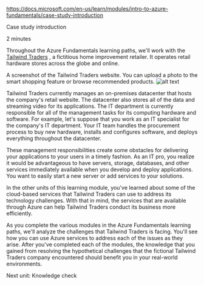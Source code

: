 https://docs.microsoft.com/en-us/learn/modules/intro-to-azure-fundamentals/case-study-introduction

Case study introduction

2 minutes

Throughout the Azure Fundamentals learning paths, we'll work with the [Tailwind Traders]( https://docs.microsoft.com/en-us/learn/modules/create-an-azure-account/ "Tailwind Traders")  , a fictitious home improvement retailer. It operates retail hardware stores across the globe and online.

A screenshot of the Tailwind Traders website. You can upload a photo to the smart shopping feature or browse recommended products.
![alt text](https://docs.microsoft.com/en-us/learn/azure-fundamentals/intro-to-azure-fundamentals/media/tailwind-traders-web-top.png)

Tailwind Traders currently manages an on-premises datacenter that hosts the company's retail website. The datacenter also stores all of the data and streaming video for its applications. The IT department is currently responsible for all of the management tasks for its computing hardware and software. For example, let's suppose that you work as an IT specialist for the company's IT department. Your IT team handles the procurement process to buy new hardware, installs and configures software, and deploys everything throughout the datacenter.

These management responsibilities create some obstacles for delivering your applications to your users in a timely fashion. As an IT pro, you realize it would be advantageous to have servers, storage, databases, and other services immediately available when you develop and deploy applications. You want to easily start a new server or add services to your solutions.

In the other units of this learning module, you've learned about some of the cloud-based services that Tailwind Traders can use to address its technology challenges. With that in mind, the services that are available through Azure can help Tailwind Traders conduct its business more efficiently.

As you complete the various modules in the Azure Fundamentals learning paths, we'll analyze the challenges that Tailwind Traders is facing. You'll see how you can use Azure services to address each of the issues as they arise. After you've completed each of the modules, the knowledge that you gained from resolving the hypothetical challenges that the fictional Tailwind Traders company encountered should benefit you in your real-world environments.

Next unit: Knowledge check
